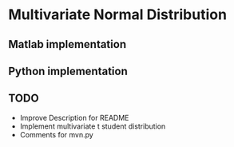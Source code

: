 # Multivariate Normal Distribution

## Matlab implementation

## Python implementation

## TODO
- Improve Description for README
- Implement multivariate t student distribution
- Comments for mvn.py
